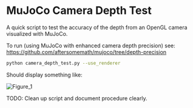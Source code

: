 # MuJoCo Camera Depth Test

A quick script to test the accuracy of the depth from an OpenGL camera visualized with MuJoCo.

To run (using MuJoCo with enhanced camera depth precision) see: https://github.com/aftersomemath/mujoco/tree/depth-precision

```bash
python camera_depth_test.py --use_renderer
```

Should display something like:

![Figure_1](https://github.com/deepmind/mujoco/assets/6125615/e8f9fe09-f7e0-4f40-9e5a-67c0413e32d0)

TODO: Clean up script and document procedure clearly.
